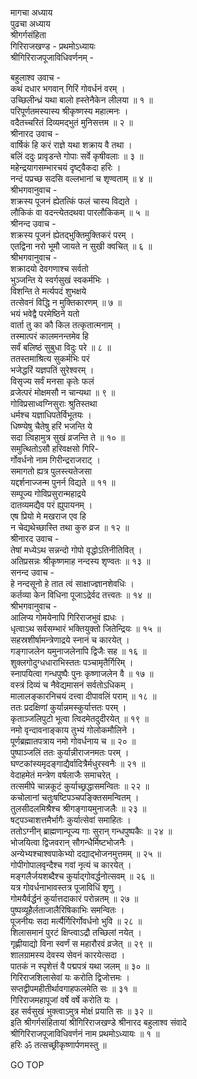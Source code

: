 मागचा अध्याय  
पुढचा अध्याय  
श्रीगर्गसंहिता  
गिरिराजखण्ड - प्रथमोऽध्यायः  
श्रीगिरिराजपूजाविधिवर्णनम् -  
  
बहुलाश्व उवाच -  
कथं दधार भगवान् गिरिं गोवर्धनं वरम् ।  
उच्छिलीन्ध्रं यथा बालो ह्स्तेनैकेन लीलया ॥ १ ॥  
परिपूर्णतमस्यास्य श्रीकृष्णस्य महात्मनः ।  
वदैतच्चरितं दिव्यमद्‌भुतं मुनिसत्तम ॥ २ ॥  
श्रीनारद उवाच -  
वार्षिकं हि करं राज्ञे यथा शक्राय वै तथा ।  
बलिं ददुः प्रावृडन्ते गोपाः सर्वे कृषीवलाः ॥ ३ ॥  
महेन्द्रयागसम्भारचयं दृष्ट्वैकदा हरिः ।  
नन्दं पप्रच्छ सदसि वल्लभानां च शृण्वताम् ॥ ४ ॥  
श्रीभगवानुवाच -  
शक्रस्य पूजनं ह्येतत्किं फलं चास्य विद्यते ।  
लौकिकं वा वदन्त्येतदथवा पारलौकिकम् ॥ ५ ॥  
श्रीनन्द उवाच -  
शक्रस्य पूजनं ह्येतद्‌भुक्तिमुक्तिकरं परम् ।  
एतद्विना नरो भूमौ जायते न सुखी क्वचित् ॥ ६ ॥  
श्रीभगवानुवाच -  
शक्रादयो देवगणाश्च सर्वतो  
     भुञ्जन्ति ये स्वर्गसुखं स्वकर्मभिः ।  
विशन्ति ते मर्त्यपदं शुभक्षये  
     तत्सेवनं विद्धि न मुक्तिकारणम् ॥ ७ ॥  
भयं भवेद्वै परमेष्ठिने यतो  
     वार्ता तु का कौ किल तत्कृतात्मनाम् ।  
तस्मात्परं कालमनन्तमेव हि  
     सर्वं बलिष्ठं सुबुधा विदुः परे ॥ ८ ॥  
ततस्तमाश्रित्य सुकर्मभिः परं  
     भजेद्धरिं यज्ञपतिं सुरेश्वरम् ।  
विसृज्य सर्वं मनसा कृतेः फलं  
     व्रजेत्परं मोक्षमसौ न चान्यथा ॥ ९ ॥  
गोविप्रसाध्वग्निसुराः श्रुतिस्तथा  
     धर्मश्च यज्ञाधिपतेर्विभूतयः ।  
धिष्ण्येषु चैतेषु हरिं भजन्ति ये  
     सदा त्विहामुत्र सुखं व्रजन्ति ते ॥ १० ॥  
समुत्थितोऽसौ हरिवक्षसो गिरि-  
     र्गोवर्धनो नाम गिरीन्द्रराजराट् ।  
समागतो ह्यत्र पुलस्त्यतेजसा  
     यद्दर्शनाज्जन्म पुनर्न विद्यते ॥ ११ ॥  
सम्पूज्य गोविप्रसुरान्महाद्रये  
     दातव्यमद्यैव परं ह्युपायनम् ।  
एष प्रियो मे मखराज एव हि  
     न चेद्यथेच्छास्ति तथा कुरु व्रज ॥ १२ ॥  
श्रीनारद उवाच -  
तेषां मध्येऽथ सन्नन्दो गोपो वृद्धोऽतिनीतिवित् ।  
अतिप्रसन्नः श्रीकृष्णमाह नन्दस्य शृण्वतः ॥ १३ ॥  
सनन्द उवाच -  
हे नन्दसूनो हे तात त्वं साक्षाज्ज्ञानशेवधिः ।  
कर्तव्या केन विधिना पूजाऽद्रेर्वद तत्त्वतः ॥ १४ ॥  
श्रीभगवानुवाच -  
आलिप्य गोमयेनापि गिरिराजभुवं ह्यधः ।  
धृत्वाऽथ सर्वसम्भारं भक्तियुक्तो जितेन्द्रियः ॥ १५ ॥  
सहस्रशीर्षामन्त्रेणाद्रये स्नानं च कारयेत् ।  
गङ्गाजलेन यमुनाजलेनापि द्विजैः सह ॥ १६ ॥  
शुक्लगोदुग्धधाराभिस्ततः पञ्चामृतैर्गिरिम् ।  
स्नापयित्वा गन्धपुष्पैः पुनः कृष्णाजलेन वै ॥ १७ ॥  
वस्त्रं दिव्यं च नैवेद्यमासनं सर्वतोऽधिकम् ।  
मालालङ्कारनिचयं दत्त्वा दीपावलिं पराम् ॥ १८ ॥  
ततः प्रदक्षिणां कुर्यान्नमस्कुर्यात्ततः परम् ।  
कृताञ्जलिपुटो भूत्वा त्विदमेतदुदीरयेत् ॥ १९ ॥  
नमो वृन्दावनाङ्काय तुभ्यं गोलोकमौलिने ।  
पूर्णब्रह्मातपत्राय नमो गोवर्धनाय च ॥ २० ॥  
पुष्पाञ्जलिं ततः कुर्यान्नीराजनमतः परम् ।  
घण्टकांस्यमृदङ्गाद्यैर्वादित्रैर्मधुरस्वनैः ॥ २१ ॥  
वेदाहमेतं मन्त्रेण वर्षलाजैः समाचरेत् ।  
तत्समीपे चान्नकूटं कुर्याच्छ्रद्धासमन्वितः ॥ २२ ॥  
कचोलानां चतुःषष्टिपञ्चपङ्क्तिसमन्वितम् ।  
तुलसीदलमिश्रैश्च श्रीगङ्गायमुनाजलैः ॥ २३ ॥  
षट्पञ्चाशत्तमैर्भागैः कुर्यात्सेवां समाहितः ।  
ततोऽग्नीन् ब्राह्मणान्पूज्य गाः सुरान् गन्धपुष्पकैः ॥ २४ ॥  
भोजयित्वा द्विजवरान् सौगन्धैर्मिष्टभोजनैः ।  
अन्येभ्यश्चाश्वपाकेभ्यो दद्याद्‌भोजनमुत्तमम् ॥ २५ ॥  
गोपीगोपालवृन्दैश्च गवां नृत्यं च कारयेत् ।  
मङ्गलैर्जयशब्दैश्च कुर्याद्‌गोवर्द्धनोत्सवम् ॥ २६ ॥  
यत्र गोवर्धनाभावस्तत्र पूजाविधिं शृणु ।  
गोमयैर्वर्द्धनं कुर्यात्तदाकारं परोन्नतम् ॥ २७ ॥  
पुष्पव्यूहैर्लताजालैरिषिकाभिः समन्वितः ।  
पूजनीयः सदा मर्त्यैर्गिरिर्गोवर्धनो भुवि ॥ २८ ॥  
शिलासमानं पुरटं क्षिप्त्वाऽद्रौ तच्छिलां नयेत् ।  
गृह्णीयाद्यो विना स्वर्णं स महारौरवं व्रजेत् ॥ २९ ॥  
शालग्रामस्य देवस्य सेवनं कारयेत्सदा ।  
पातकं न स्पृशेत्तं वै पद्मपत्रं यथा जलम् ॥ ३० ॥  
गिरिराजशिलासेवां यः करोति द्विजोत्तमः ।  
सप्तद्वीपमहीतीर्थावगाहफलमेति सः ॥ ३१ ॥  
गिरिराजमहापूजां वर्षे वर्षे करोति यः ।  
इह सर्वसुखं भुक्त्वाऽमुत्र मोक्षं प्रयाति सः ॥ ३२ ॥  
इति श्रीगर्गसंहितायां श्रीगिरिराजखण्डे श्रीनारद बहुलाश्व संवादे  
श्रीगिरिराजपूजाविधिवर्णनं नाम प्रथमोऽध्यायः ॥ १ ॥  
हरिः ॐ तत्सच्छ्रीकृष्णार्पणमस्तु ॥  
  
GO TOP
